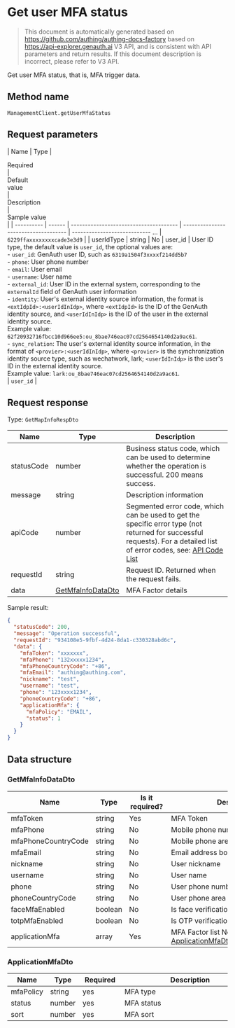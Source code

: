 # Get user MFA status

<!--
Warning ⚠️:
Do not modify this document directly,
https://github.com/Authing/authing-docs-factory
Use this project to generate
-->

<LastUpdated />

> This document is automatically generated based on https://github.com/authing/authing-docs-factory based on https://api-explorer.genauth.ai V3 API, and is consistent with API parameters and return results. If this document description is incorrect, please refer to V3 API.

Get user MFA status, that is, MFA trigger data.

## Method name

`ManagementClient.getUserMfaStatus`

## Request parameters

| Name | Type | <div style="width:80px">Required</div> | <div style="width:60px">Default value</div> | <div style="width:300px">Description</div> | <div style="width:200px">Sample value</div> |
| ---------- | ------ | -------------------------------------- | ------------------------------------ | ---------------------------- ... | `6229ffaxxxxxxxxcade3e3d9` |
| userIdType | string | No | user_id | User ID type, the default value is `user_id`, the optional values ​​are:<br>- `user_id`: GenAuth user ID, such as `6319a1504f3xxxxf214dd5b7`<br>- `phone`: User phone number<br>- `email`: User email<br>- `username`: User name<br>- `external_id`: User ID in the external system, corresponding to the `externalId` field of GenAuth user information<br>- `identity`: User's external identity source information, the format is `<extIdpId>:<userIdInIdp>`, where `<extIdpId>` is the ID of the GenAuth identity source, and `<userIdInIdp>` is the ID of the user in the external identity source. <br>Example value: `62f20932716fbcc10d966ee5:ou_8bae746eac07cd2564654140d2a9ac61`. <br>- `sync_relation`: The user's external identity source information, in the format of `<provier>:<userIdInIdp>`, where `<provier>` is the synchronization identity source type, such as wechatwork, lark; `<userIdInIdp>` is the user's ID in the external identity source. <br>Example value: `lark:ou_8bae746eac07cd2564654140d2a9ac61`. <br> | `user_id` |

## Request response

Type: `GetMapInfoRespDto`

| Name       | Type                                               | Description                                                                                                                                                                                                                                                                                                                                    |
| ---------- | -------------------------------------------------- | ---------------------------------------------------------------------------------------------------------------------------------------------------------------------------------------------------------------------------------------------------------------------------------------------------------------------------------------------- |
| statusCode | number                                             | Business status code, which can be used to determine whether the operation is successful. 200 means success.                                                                                                                                                                                                                                   |
| message    | string                                             | Description information                                                                                                                                                                                                                                                                                                                        |
| apiCode    | number                                             | Segmented error code, which can be used to get the specific error type (not returned for successful requests). For a detailed list of error codes, see: [API Code List](https://api-explorer.genauth.ai/?tag=group/%E5%BC%80%E5%8F%91%E5%87%86%E5%A4%87#tag/%E5%BC%80%E5%8F%91%E5%87%86%E5%A4%87/%E9%94%99%E8%AF%AF%E5%A4%84%E7%90%86/apiCode) |
| requestId  | string                                             | Request ID. Returned when the request fails.                                                                                                                                                                                                                                                                                                   |
| data       | <a href="#GetMfaInfoDataDto">GetMfaInfoDataDto</a> | MFA Factor details                                                                                                                                                                                                                                                                                                                             |

Sample result:

```json
{
  "statusCode": 200,
  "message": "Operation successful",
  "requestId": "934108e5-9fbf-4d24-8da1-c330328abd6c",
  "data": {
    "mfaToken": "xxxxxxx",
    "mfaPhone": "132xxxxx1234",
    "mfaPhoneCountryCode": "+86",
    "mfaEmail": "authing@authing.com",
    "nickname": "test",
    "username": "test",
    "phone": "123xxxx1234",
    "phoneCountryCode": "+86",
    "applicationMfa": {
      "mfaPolicy": "EMAIL",
      "status": 1
    }
  }
}
```

## Data structure

### <a id="GetMfaInfoDataDto"></a> GetMfaInfoDataDto

| Name                | Type    | <div style="width:80px">Is it required?</div> | <div style="width:300px">Description</div>                                       | <div style="width:200px">Sample value</div> |
| ------------------- | ------- | --------------------------------------------- | -------------------------------------------------------------------------------- | ------------------------------------------- |
| mfaToken            | string  | Yes                                           | MFA Token                                                                        | `xxxxxxx`                                   |
| mfaPhone            | string  | No                                            | Mobile phone number bound to MFA                                                 | `132xxxxx1234`                              |
| mfaPhoneCountryCode | string  | No                                            | Mobile phone area code bound to MFA                                              | `+86`                                       |
| mfaEmail            | string  | No                                            | Email address bound to MFA                                                       | `authing@authing.com`                       |
| nickname            | string  | No                                            | User nickname                                                                    | `test`                                      |
| username            | string  | No                                            | User name                                                                        | `test`                                      |
| phone               | string  | No                                            | User phone number                                                                | `123xxxx1234`                               |
| phoneCountryCode    | string  | No                                            | User phone area code                                                             | `+86`                                       |
| faceMfaEnabled      | boolean | No                                            | Is face verification enabled?                                                    |                                             |
| totpMfaEnabled      | boolean | No                                            | Is OTP verification enabled?                                                     |                                             |
| applicationMfa      | array   | Yes                                           | MFA Factor list Nested type: <a href="#ApplicationMfaDto">ApplicationMfaDto</a>. |                                             |

### <a id="ApplicationMfaDto"></a> ApplicationMfaDto

| Name      | Type   | <div style="width:80px">Required</div> | <div style="width:300px">Description</div> | <div style="width:200px">Sample value</div> |
| --------- | ------ | -------------------------------------- | ------------------------------------------ | ------------------------------------------- |
| mfaPolicy | string | yes                                    | MFA type                                   | `EMAIL`                                     |
| status    | number | yes                                    | MFA status                                 | `1`                                         |
| sort      | number | yes                                    | MFA sort                                   |                                             |

